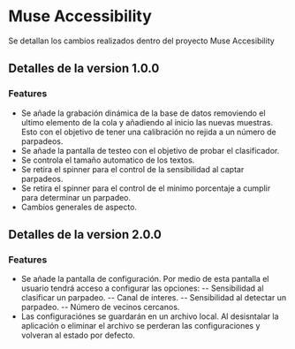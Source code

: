 # Muse Accessibility
Se detallan los cambios realizados dentro del proyecto Muse Accesibility
## Detalles de la version 1.0.0



### Features

- Se añade la grabación dinámica de la base de datos removiendo el ultimo elemento de la cola y añadiendo al inicio las nuevas muestras. Esto con el objetivo de tener una calibración no rejida a un número de parpadeos.
- Se añade la pantalla de testeo con el objetivo de probar el clasificador.
- Se controla el tamaño automatico de los textos.
- Se retira el spinner para el control de la sensibilidad al captar parpadeos.
- Se retira el spinner para el control de el minimo porcentaje a cumplir para determinar un parpadeo.
- Cambios generales de aspecto.


## Detalles de la version 2.0.0



### Features

- Se añade la pantalla de configuración. Por medio de esta pantalla el usuario tendrá acceso a configurar las opciones: 
-- Sensibilidad al clasificar un parpadeo.
-- Canal de interes.
--  Sensibilidad al detectar un parpadeo.
--  Número de vecinos cercanos.
- Las configuraciónes se guardarán en un archivo local. Al desisntalar la aplicación o eliminar el archivo se perderan las configuraciones y volveran al estado por defecto.
